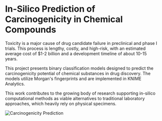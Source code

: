 # In-Silico Prediction of Carcinogenicity in Chemical Compounds

Toxicity is a major cause of drug candidate failure in preclinical and phase I trials. This process is lengthy, costly, and high-risk, with an estimated average cost of $1-2 billion and a development timeline of about 10-15 years.

This project presents binary classification models designed to predict the carcinogenicity potential of chemical substances in drug discovery. The models utilize Morgan's fingerprints and are implemented in KNIME Analytics.

This work contributes to the growing body of research supporting in-silico computational methods as viable alternatives to traditional laboratory approaches, which heavily rely on physical specimens.

![Carcinogenicity Prediction](https://github.com/user-attachments/assets/8ad9e629-f9fd-4669-8751-fd826fb51c8e)
